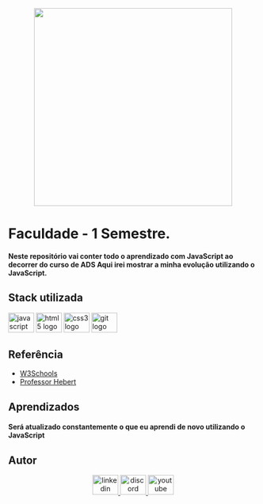 <div align="center">
  <img height="400" src="https://user-images.githubusercontent.com/102567706/186782246-ef758aaa-43cf-4cdb-b1e3-a32588259e4d.png"  />
</div>

# Faculdade - 1 Semestre.

#### Neste repositório vai conter todo o aprendizado com JavaScript ao decorrer do curso de ADS Aqui irei mostrar a minha evolução utilizando o JavaScript.


## Stack utilizada

<div align="left">
  <img src="https://cdn.jsdelivr.net/gh/devicons/devicon/icons/javascript/javascript-original.svg" height="40" width="52" alt="javascript logo"  />
  <img src="https://cdn.jsdelivr.net/gh/devicons/devicon/icons/html5/html5-original.svg" height="40" width="52" alt="html5 logo"  />
  <img src="https://cdn.jsdelivr.net/gh/devicons/devicon/icons/css3/css3-original.svg" height="40" width="52" alt="css3 logo"  />
  <img src="https://cdn.jsdelivr.net/gh/devicons/devicon/icons/git/git-original.svg" height="40" width="52" alt="git logo"  />
</div>

###


## Referência

 - [W3Schools](https://www.w3schools.com/js/default.asp)
 - [Professor Hebert](https://github.com/hebertphp)


## Aprendizados

#### Será atualizado constantemente o que eu aprendi de novo utilizando o JavaScript

## Autor

<div align="center">
  <a href="https://www.linkedin.com/in/kaikyelbermsousa/" target="_blank">
    <img src="https://raw.githubusercontent.com/maurodesouza/profile-readme-generator/master/src/assets/icons/social/linkedin/default.svg" width="52" height="40" alt="linkedin logo"  />
  </a>
  <a href="discord.com/users/piclzdeveloper#8123" target="_blank">
    <img src="https://raw.githubusercontent.com/maurodesouza/profile-readme-generator/master/src/assets/icons/social/discord/default.svg" width="52" height="40" alt="discord logo"  />
  </a>
  <a href="https://www.youtube.com/channel/UCMtKpW-B6FqgYL9YE35YZ7g" target="_blank">
    <img src="https://raw.githubusercontent.com/maurodesouza/profile-readme-generator/master/src/assets/icons/social/youtube/default.svg" width="52" height="40" alt="youtube logo"  />
  </a>
</div>
